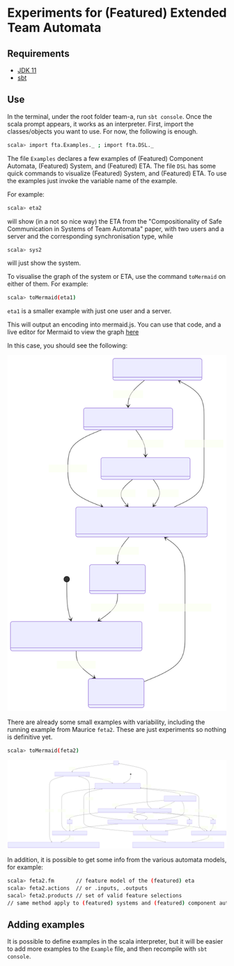 # Experiments for (Featured) Extended Team Automata

## Requirements 

- [JDK 11](https://www.oracle.com/java/technologies/javase-jdk11-downloads.html)
- [sbt](https://www.scala-sbt.org/)

## Use

In the terminal, under the root folder team-a, run `sbt console`. 
Once the scala prompt appears, it works as an interpreter. 
First, import the classes/objects you want to use.
For now, the following is enough.
```bash
scala> import fta.Examples._ ; import fta.DSL._
```
The file `Examples` declares a few examples of (Featured) Component Automata,
(Featured) System, and (Featured) ETA. The file `DSL` has some quick commands to visualize
(Featured) System, and (Featured) ETA.
To use the examples just invoke the variable name of the example.

For example:
```bash 
scala> eta2
```
will show (in a not so nice way) the ETA from the 
"Compositionality of Safe Communication in Systems of Team Automata" paper, 
with two users and a server and the corresponding synchronisation type, while
```bash 
scala> sys2
```
will just show the system. 

To visualise the graph of the system or ETA, use the command `toMermaid` on either of them. 
For example: 

```bash
scala> toMermaid(eta1)
```
`eta1` is a smaller example with just one user and a server.

This will output an encoding into mermaid.js. 
You can use that code, and a live editor for Mermaid to view the graph 
[here](https://mermaid-js.github.io/mermaid-live-editor/) 

In this case, you should see the following: 

![smaller ETA from previous paper - one user and one server ](img/eta.svg)

There are already some small examples with variability, 
including the running example from Maurice `feta2`.
These are just experiments so nothing is definitive yet.


```bash 
scala> toMermaid(feta2) 
```
![running example with 2 runners and a controller](img/feta.svg)

In addition, it is possible to get some info from the various automata models, 
for example:

```bash
scala> feta2.fm       // feature model of the (featured) eta
scala> feta2.actions  // or .inputs, .outputs
sacal> feta2.products // set of valid feature selections
// same method apply to (featured) systems and (featured) component automata
```

## Adding examples

It is possible to define examples in the scala interpreter, 
but it will be easier to add more examples to the `Example` file, and then 
recompile with `sbt console`.






